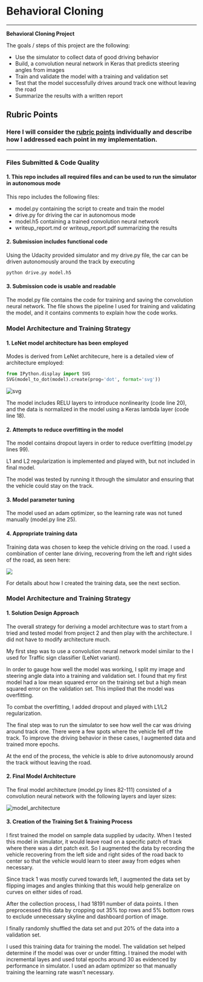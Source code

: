 
# **Behavioral Cloning** 


---

**Behavioral Cloning Project**

The goals / steps of this project are the following:
* Use the simulator to collect data of good driving behavior
* Build, a convolution neural network in Keras that predicts steering angles from images
* Train and validate the model with a training and validation set
* Test that the model successfully drives around track one without leaving the road
* Summarize the results with a written report


## Rubric Points
### Here I will consider the [rubric points](https://review.udacity.com/#!/rubrics/432/view) individually and describe how I addressed each point in my implementation.  

---
### Files Submitted & Code Quality

#### 1. This repo includes all required files and can be used to run the simulator in autonomous mode

 This repo includes the following files:
* model.py containing the script to create and train the model
* drive.py for driving the car in autonomous mode
* model.h5 containing a trained convolution neural network 
* writeup_report.md or writeup_report.pdf summarizing the results

#### 2. Submission includes functional code
Using the Udacity provided simulator and my drive.py file, the car can be driven autonomously around the track by executing 
```sh
python drive.py model.h5
```

#### 3. Submission code is usable and readable

The model.py file contains the code for training and saving the convolution neural network. The file shows the pipeline I used for training and validating the model, and it contains comments to explain how the code works.

### Model Architecture and Training Strategy

#### 1. LeNet model architecture has been employed

Modes is derived from LeNet architecure, here is a detailed view of architecture employed:


```python
from IPython.display import SVG
SVG(model_to_dot(model).create(prog='dot', format='svg'))

```




![svg](output_1_0.svg)




The model includes RELU layers to introduce nonlinearity (code line 20), and the data is normalized in the model using a Keras lambda layer (code line 18). 

#### 2. Attempts to reduce overfitting in the model

The model contains dropout layers in order to reduce overfitting (model.py lines 99). 

L1 and L2 regularization is implemented and played with, but not included in final model.

The model was tested by running it through the simulator and ensuring that the vehicle could stay on the track.

#### 3. Model parameter tuning

The model used an adam optimizer, so the learning rate was not tuned manually (model.py line 25).

#### 4. Appropriate training data

Training data was chosen to keep the vehicle driving on the road. I used a combination of center lane driving, recovering from the left and right sides of the road, as seen here:

<img src="/images/video.gif" video>

For details about how I created the training data, see the next section. 

### Model Architecture and Training Strategy

#### 1. Solution Design Approach

The overall strategy for deriving a model architecture was to start from a tried and tested model from project 2 and then play with the architecture. I did not have to modify architecture much.

My first step was to use a convolution neural network model similar to the I used for Traffic sign classifier (LeNet variant). 

In order to gauge how well the model was working, I split my image and steering angle data into a training and validation set. I found that my first model had a low mean squared error on the training set but a high mean squared error on the validation set. This implied that the model was overfitting. 

To combat the overfitting, I added dropout and played with L1/L2 regularization.

The final step was to run the simulator to see how well the car was driving around track one. There were a few spots where the vehicle fell off the track. To improve the driving behavior in these cases, I augmented data and trained more epochs.

At the end of the process, the vehicle is able to drive autonomously around the track without leaving the road.

#### 2. Final Model Architecture

The final model architecture (model.py lines 82-111) consisted of a convolution neural network with the following layers and layer sizes:

![model_architecture](images/model.png)



#### 3. Creation of the Training Set & Training Process

I first trained the model on sample data supplied by udacity. When I tested this model in simulator, it would leave road on a specific patch of track where there was a dirt patch exit. So I augmented the data by recording the vehicle recovering from the left side and right sides of the road back to center so that the vehicle would learn to steer away from edges when necessary.

Since track 1 was mostly curved towards left, I augmented the data set by flipping images and angles thinking that this would help generalize on curves on either sides of road.


After the collection process, I had 18191 number of data points. I then preprocessed this data by cropping out 35% top rows and 5% bottom rows to exclude unnecessary skyline and dashboard portion of image.

I finally randomly shuffled the data set and put 20% of the data into a validation set. 

I used this training data for training the model. The validation set helped determine if the model was over or under fitting. I trained the model with incremental layes and used total epochs around 30 as evidenced by performance in simulator. I used an adam optimizer so that manually training the learning rate wasn't necessary.



```python

```

